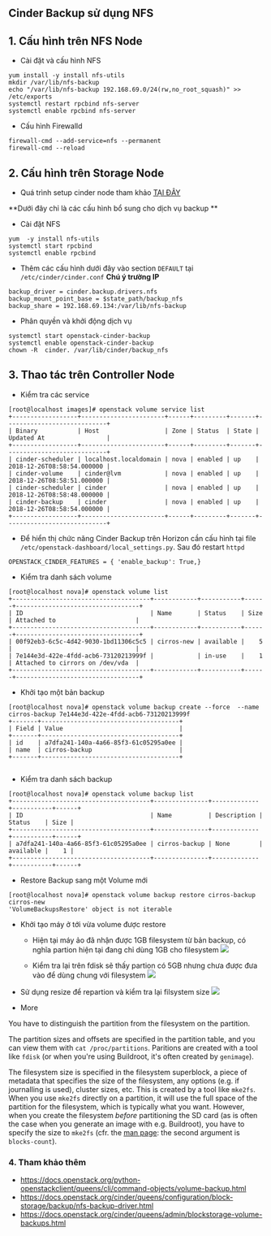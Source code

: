 


## Cinder Backup sử dụng NFS


## 1. Cấu hình trên NFS Node

-   Cài đặt và cấu hình NFS
```
yum install -y install nfs-utils
mkdir /var/lib/nfs-backup
echo "/var/lib/nfs-backup 192.168.69.0/24(rw,no_root_squash)" >> /etc/exports 
systemctl restart rpcbind nfs-server
systemctl enable rpcbind nfs-server

```

-   Cấu hình Firewalld

```
firewall-cmd --add-service=nfs --permanent
firewall-cmd --reload
```

## 2. Cấu hình trên Storage Node

- Quá trình setup cinder node tham khảo [TẠI ĐÂY](https://github.com/nguyenhungsync/Openstack_Research/blob/master/Cinder/5.%20Install-Multi-Backend.md)

**Dưới đây chỉ là các cấu hình bổ sung cho dịch vụ backup **

- Cài đặt NFS
```
yum  -y install nfs-utils
systemctl start rpcbind
systemctl enable rpcbind
```

- Thêm các cấu hình dưới đây vào section `DEFAULT` tại `/etc/cinder/cinder.conf`
**Chú ý trường IP**
```
backup_driver = cinder.backup.drivers.nfs  
backup_mount_point_base = $state_path/backup_nfs  
backup_share = 192.168.69.134:/var/lib/nfs-backup
```

- Phân quyền và khởi động dịch vụ
```
systemctl start openstack-cinder-backup
systemctl enable openstack-cinder-backup
chown -R  cinder. /var/lib/cinder/backup_nfs
```


## 3. Thao tác trên Controller Node

- Kiểm tra các service
```	
[root@localhost images]# openstack volume service list
+------------------+-----------------------+------+---------+-------+----------------------------+
| Binary           | Host                  | Zone | Status  | State | Updated At                 |
+------------------+-----------------------+------+---------+-------+----------------------------+
| cinder-scheduler | localhost.localdomain | nova | enabled | up    | 2018-12-26T08:58:54.000000 |
| cinder-volume    | cinder@lvm            | nova | enabled | up    | 2018-12-26T08:58:51.000000 |
| cinder-scheduler | cinder                | nova | enabled | up    | 2018-12-26T08:58:48.000000 |
| cinder-backup    | cinder                | nova | enabled | up    | 2018-12-26T08:58:54.000000 |
+------------------+-----------------------+------+---------+-------+----------------------------+

```

- Để hiển thị chức năng Cinder Backup trên Horizon cần cấu hình tại file `/etc/openstack-dashboard/local_settings.py`. Sau đó restart `httpd`
```
OPENSTACK_CINDER_FEATURES = { 'enable_backup': True,}
```


- Kiểm tra danh sách volume
```
[root@localhost nova]# openstack volume list
+--------------------------------------+------------+-----------+------+----------------------------------+
| ID                                   | Name       | Status    | Size | Attached to                      |
+--------------------------------------+------------+-----------+------+----------------------------------+
| 00f92eb3-6c5c-4d42-9030-1bd11306c5c5 | cirros-new | available |    5 |                                  |
| 7e144e3d-422e-4fdd-acb6-73120213999f |            | in-use    |    1 | Attached to cirrors on /dev/vda  |
+--------------------------------------+------------+-----------+------+----------------------------------+

```
- Khởi tạo một bản backup
```
[root@localhost nova]# openstack volume backup create --force  --name cirros-backup 7e144e3d-422e-4fdd-acb6-73120213999f
+-------+--------------------------------------+
| Field | Value                                |
+-------+--------------------------------------+
| id    | a7dfa241-140a-4a66-85f3-61c05295a0ee |
| name  | cirros-backup                        |
+-------+--------------------------------------+


```
- Kiểm tra danh sách backup
```
[root@localhost nova]# openstack volume backup list
+--------------------------------------+---------------+-------------+-----------+------+
| ID                                   | Name          | Description | Status    | Size |
+--------------------------------------+---------------+-------------+-----------+------+
| a7dfa241-140a-4a66-85f3-61c05295a0ee | cirros-backup | None        | available |    1 |
+--------------------------------------+---------------+-------------+-----------+------+

```

- Restore Backup sang một Volume mới
```
[root@localhost nova]# openstack volume backup restore cirros-backup cirros-new
'VolumeBackupsRestore' object is not iterable
```


- Khởi tạo máy ở tới vừa volume được restore
	- Hiện tại máy ảo đã nhận được 1GB filesystem từ bản backup, có nghĩa partion hiện tại đang chỉ dùng 1GB cho filesystem
![](https://i.imgur.com/j23BXOa.png)
	 
	- Kiểm tra lại trên fdisk sẽ thấy partion có 5GB nhưng chưa được đưa vào để dùng chung với filesystem
![](https://i.imgur.com/rpdgapJ.png)

- Sử dụng resize để repartion và kiểm tra lại filsystem size
![](https://i.imgur.com/aWP4WBs.png)

- More

You have to distinguish the partition from the filesystem on the partition.

The partition sizes and offsets are specified in the partition table, and you can view them with  `cat /proc/partitions`. Paritions are created with a tool like  `fdisk`  (or when you're using Buildroot, it's often created by  `genimage`).

The filesystem size is specified in the filesystem superblock, a piece of metadata that specifies the size of the filesystem, any options (e.g. if journalling is used), cluster sizes, etc. This is created by a tool like  `mke2fs`. When you use  `mke2fs`  directly on a partition, it will use the full space of the partition for the filesystem, which is typically what you want. However, when you create the filesystem  _before_  partitioning the SD card (as is often the case when you generate an image with e.g. Buildroot), you have to specify the size to  `mke2fs`  (cfr. the  [man page](https://linux.die.net/man/8/mke2fs): the second argument is  `blocks-count`).


### 4. Tham khảo thêm

- https://docs.openstack.org/python-openstackclient/queens/cli/command-objects/volume-backup.html
- https://docs.openstack.org/cinder/queens/configuration/block-storage/backup/nfs-backup-driver.html
- https://docs.openstack.org/cinder/queens/admin/blockstorage-volume-backups.html
